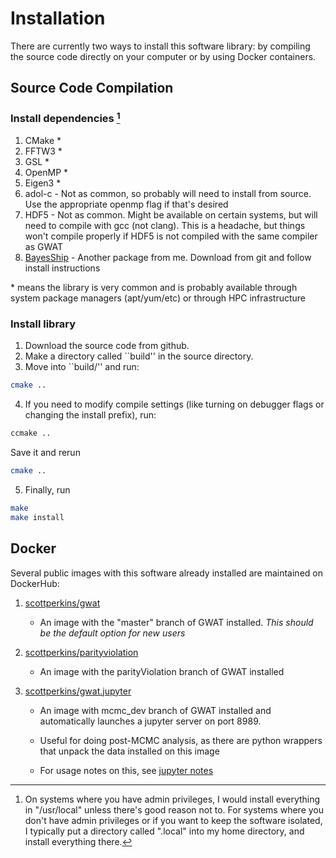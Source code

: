# Installation 

There are currently two ways to install this software library: by compiling the source code directly on your computer or by using Docker containers.

## Source Code Compilation

### Install dependencies [^1] 

1. CMake \*
2. FFTW3 \*
3. GSL \*
4. OpenMP \*
5. Eigen3 \*
6. adol-c - Not as common, so probably will need to install from source. Use the appropriate openmp flag if that's desired 
7. HDF5 - Not as common. Might be available on certain systems, but will need to compile with gcc (not clang). This is a headache, but things won't compile properly if HDF5 is not compiled with the same compiler as GWAT
8. [BayesShip](https://scottperkins.github.io/BayesShip) - Another package from me. Download from git and follow install instructions

\* means the library is very common and is probably available through system package managers (apt/yum/etc) or through HPC infrastructure

[^1]: On systems where you have admin privileges, I would install everything in "/usr/local" unless there's good reason not to. For systems where you don't have admin privileges or if you want to keep the software isolated, I typically put a directory called ".local" into my home directory, and install everything there.

### Install library

1. Download the source code from github.
2. Make a directory called ``build'' in the source directory. 
3. Move into ``build/'' and run:

```bash
cmake .. 
```

4. If you need to modify compile settings (like turning on debugger flags or changing the install prefix), run:

```bash
ccmake .. 
```

Save it and rerun 

```bash
cmake .. 
```

5. Finally, run 

```bash
make 
make install
```

## Docker 

Several public images with this software already installed are maintained on DockerHub:

1. [scottperkins/gwat](https://hub.docker.com/repository/docker/scottperkins/gwat)
	
	- An image with the "master" branch of GWAT installed. *This should be the default option for new users*

2. [scottperkins/parityviolation](https://hub.docker.com/repository/docker/scottperkins/parityviolation)
	
	- An image with the parityViolation branch of GWAT installed

3. [scottperkins/gwat.jupyter](https://hub.docker.com/repository/docker/scottperkins/gwat.jupyter)

	- An image with mcmc_dev branch of GWAT installed and automatically launches a jupyter server on port 8989.

	- Useful for doing post-MCMC analysis, as there are python wrappers that unpack the data installed on this image

	- For usage notes on this, see [jupyter notes](../tutorials/jupyterDocker.md)







